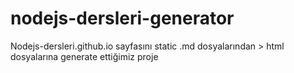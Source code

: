 # nodejs-dersleri-generator
Nodejs-dersleri.github.io sayfasını static .md dosyalarından > html dosyalarına generate ettiğimiz proje
